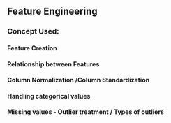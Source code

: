 ## Feature Engineering
### Concept Used:
#### Feature Creation
#### Relationship between Features
#### Column Normalization /Column Standardization
#### Handling categorical values
#### Missing values - Outlier treatment / Types of outliers

